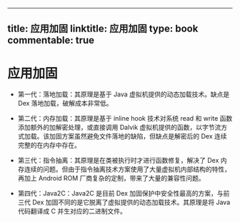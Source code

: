 
---
title: 应用加固
linktitle: 应用加固
type: book
commentable: true
---

# 应用加固

- 第一代：落地加载：其原理是基于 Java 虚拟机提供的动态加载技术。缺点是 Dex 落地加载，破解成本非常低。

- 第二代：内存加载：其原理是基于 inline hook 技术对系统 read 和 write 函数添加额外的加解密处理，或直接调用 Dalvik 虚拟机提供的函数，以字节流方式加载。该加固方案虽然避免文件落地的缺陷，但缺点是解密后的 Dex 连续完整的在内存中存在。

- 第三代：指令抽离：其原理是在类被执行时才进行函数修复，解决了 Dex 内存连续的问题。但由于指令抽离技术方案使用了大量虚拟机内部结构的特性，再加上 Android ROM 厂商复杂的定制，带来了大量的兼容性问题。

- 第四代：Java2C：Java2C 是目前 Dex 加固保护中安全性最高的方案，与前三代 Dex 加固不同的是它脱离了虚拟提供的动态加载技术。其原理是将 Java 代码翻译成 C 并生对应的二进制文件。

    